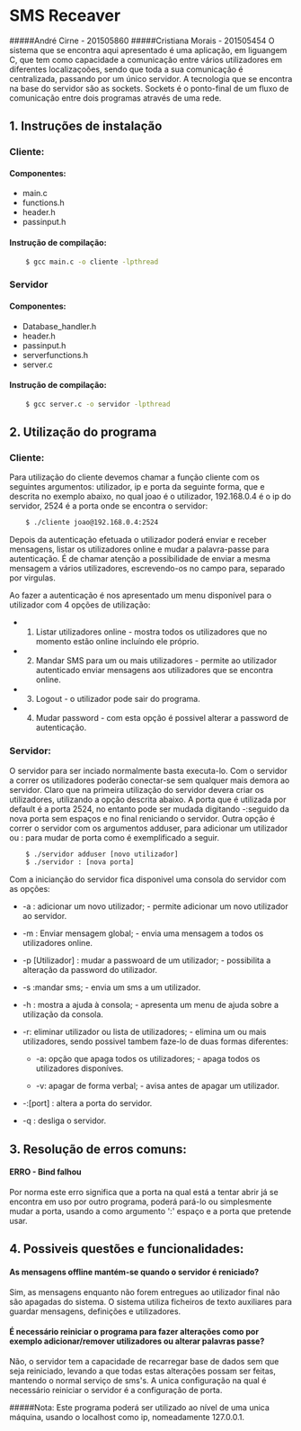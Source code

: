 # SMS Receaver
#####André Cirne - 201505860
#####Cristiana Morais - 201505454
O sistema que se encontra aqui apresentado é uma aplicação, em liguangem C, que tem como capacidade a comunicação entre vários utilizadores em diferentes localizaçoões, sendo que toda a sua comunicação é centralizada, passando por um único servidor. A tecnologia que se encontra na base do servidor são as sockets. Sockets é o ponto-final de um fluxo de comunicação entre dois programas através de uma rede. 

## 1. Instruções de instalação
### Cliente: 
#### Componentes:
* main.c
* functions.h
* header.h
* passinput.h

#### Instrução de compilação:

```sh
	$ gcc main.c -o cliente -lpthread
```

### Servidor
#### Componentes:
* Database_handler.h
* header.h
* passinput.h
* serverfunctions.h
* server.c

#### Instrução de compilação:

```sh
	$ gcc server.c -o servidor -lpthread
```

## 2. Utilização do programa

### Cliente:
Para utilização do cliente devemos chamar a função cliente com os seguintes argumentos: utilizador, ip e porta da seguinte forma, que e descrita no exemplo abaixo, no qual joao é o utilizador, 192.168.0.4 é o ip do servidor, 2524 é a porta onde se encontra o servidor:
```sh
	$ ./cliente joao@192.168.0.4:2524
```

Depois da autenticação efetuada o utilizador poderá enviar e receber mensagens, listar os utilizadores online e mudar a palavra-passe para autenticação. É de chamar atenção a possibilidade de enviar a mesma mensagem a vários utilizadores, escrevendo-os no campo para, separado por virgulas.

Ao fazer a autenticação é nos apresentado um menu disponível para o utilizador com 4 opções de utilização:

* 1) Listar utilizadores online - mostra todos os utilizadores que no momento estão online incluíndo ele próprio.

* 2) Mandar SMS para um ou mais utilizadores - permite ao utilizador autenticado enviar mensagens aos utilizadores que se encontra online.

* 3) Logout - o utilizador pode sair do programa.

* 4) Mudar password - com esta opção é possivel alterar a password de autenticação.


### Servidor:
O servidor para ser inciado normalmente basta executa-lo.
Com o servidor a correr os utilizadores poderão conectar-se sem qualquer mais demora ao servidor. Claro que na primeira utilização do servidor devera criar os utilizadores, utilizando a opção descrita abaixo. 
A porta que é utilizada por default é a porta 2524, no entanto pode ser mudada digitando -:seguido da nova porta sem espaços e no final reniciando o servidor. Outra opção é correr o servidor com os argumentos adduser, para adicionar um utilizador ou : para mudar de porta como é exemplificado a seguir.
```sh
    $ ./servidor adduser [novo utilizador]
    $ ./servidor : [nova porta]
```

 Com a inicianção do servidor fica disponivel uma consola do servidor com as opções:
 
 * -a : adicionar um novo utilizador; - permite adicionar um novo utilizador ao servidor.
 
 * -m : Enviar mensagem global; - envia uma mensagem a todos os utilizadores online.
 
 * -p [Utilizador] : mudar a passwoard de um utilizador; - possibilita a alteração da password do utilizador.
 
 * -s :mandar sms; - envia um sms a um utilizador. 
 
 * -h : mostra a ajuda à consola; - apresenta um menu de ajuda sobre a utilização da consola.
 
 * -r: eliminar utilizador ou lista de utilizadores; - elimina um ou mais utilizadores, sendo possivel tambem faze-lo de duas formas diferentes: 
 
     * -a: opção que apaga todos os utilizadores; - apaga todos os utilizadores disponíves.
     
     * -v: apagar de forma verbal; - avisa antes de apagar um utilizador.
     
 * -:[port] : altera a porta do servidor.

 * -q : desliga o servidor.
 		

## 3. Resolução de erros comuns:
#### ERRO - Bind falhou
Por norma este erro significa que a porta na qual está a tentar abrir já se encontra em uso por outro programa, poderá pará-lo ou simplesmente mudar a porta, usando a como argumento ':' espaço e a porta que pretende usar.

## 4. Possiveis questões e funcionalidades:
#### As mensagens offline mantém-se quando o servidor é reniciado?
Sim, as mensagens enquanto não forem entregues ao utilizador final não são apagadas do sistema. O sistema utiliza ficheiros de texto auxiliares para guardar mensagens, definições e utilizadores.
#### É necessário reiniciar o programa para fazer alterações como por exemplo adicionar/remover utilizadores ou alterar palavras passe?
Não, o servidor tem a capacidade de recarregar base de dados sem que seja reiniciado, levando a que todas estas alterações possam ser feitas, mantendo o normal serviço de sms's. A unica configuração na qual é necessário reiniciar o servidor é a configuração de porta.


#####Nota: Este programa poderá ser utilizado ao nível de uma unica máquina, usando o localhost como ip, nomeadamente 127.0.0.1.